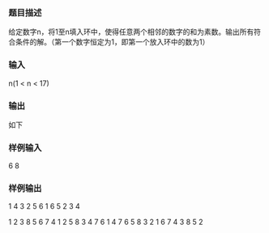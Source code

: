 ### 题目描述

给定数字n，将1至n填入环中，使得任意两个相邻的数字的和为素数。输出所有符合条件的解。（第一个数字恒定为1，即第一个放入环中的数为1）

### 输入

n(1 < n < 17)

### 输出

如下

### 样例输入

6
8

### 样例输出

1 4 3 2 5 6
1 6 5 2 3 4

1 2 3 8 5 6 7 4
1 2 5 8 3 4 7 6
1 4 7 6 5 8 3 2
1 6 7 4 3 8 5 2
